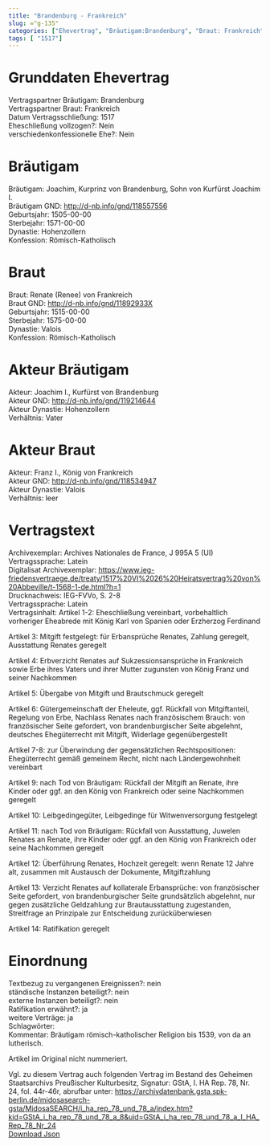 ```yaml
---
title: "Brandenburg - Frankreich"
slug: ="g-135"
categories: ["Ehevertrag", "Bräutigam:Brandenburg", "Braut: Frankreich", "Eheschließung vollzogen?:Nein", "verschiedenkonfessionelle Ehe?:Nein", "Dynastie Bräutigam:Hohenzollern", "Akteur Bräutigam:Joachim I., Kurfürst von Brandenburg", "Akteur Braut:Franz I., König von Frankreich", "Textbezug?:nein", "Ständisch?:nein", "Ratifikation?:ja", "Sonstiges?:ja", "Bräutigam:Brandenburg", "Braut: Frankreich"]
tags: [ "1517"]
---
```

<!--more-->

# Grunddaten Ehevertrag

Vertragspartner Bräutigam: Brandenburg<br>
Vertragspartner Braut: Frankreich<br>
Datum Vertragsschließung: 1517<br>
Eheschließung vollzogen?: Nein<br>
verschiedenkonfessionelle Ehe?: Nein<br>
# Bräutigam

Bräutigam: Joachim, Kurprinz von Brandenburg, Sohn von Kurfürst  Joachim I.<br>
Bräutigam GND: http://d-nb.info/gnd/118557556<br>
Geburtsjahr: 1505-00-00<br>
Sterbejahr: 1571-00-00<br>
Dynastie: Hohenzollern<br>
Konfession: Römisch-Katholisch<br>
# Braut

Braut: Renate (Renee) von Frankreich<br>
Braut GND: http://d-nb.info/gnd/11892933X<br>
Geburtsjahr: 1515-00-00<br>
Sterbejahr: 1575-00-00<br>
Dynastie: Valois<br>
Konfession: Römisch-Katholisch<br>
# Akteur Bräutigam

Akteur: Joachim I., Kurfürst von Brandenburg<br>
Akteur GND: http://d-nb.info/gnd/119214644<br>
Akteur Dynastie: Hohenzollern<br>
Verhältnis: Vater<br>
# Akteur Braut

Akteur: Franz I., König von Frankreich<br>
Akteur GND: http://d-nb.info/gnd/118534947<br>
Akteur Dynastie: Valois<br>
Verhältnis: leer<br>
# Vertragstext

Archivexemplar: Archives Nationales de France, J 995A 5 (UI)<br>
Vertragssprache: Latein<br>
Digitalisat Archivexemplar: https://www.ieg-friedensvertraege.de/treaty/1517%20VI%2026%20Heiratsvertrag%20von%20Abbeville/t-1568-1-de.html?h=1<br>
Drucknachweis: IEG-FVVo, S. 2-8<br>
Vertragssprache: Latein<br>
Vertragsinhalt: Artikel 1-2: Eheschließung vereinbart, vorbehaltlich vorheriger Eheabrede mit König Karl von Spanien oder Erzherzog Ferdinand 

Artikel 3: Mitgift festgelegt: für Erbansprüche Renates, Zahlung geregelt, Ausstattung Renates geregelt

Artikel 4: Erbverzicht Renates auf Sukzessionsansprüche in Frankreich sowie Erbe ihres Vaters und ihrer Mutter zugunsten von König Franz und seiner Nachkommen 

Artikel 5: Übergabe von Mitgift und Brautschmuck geregelt 

Artikel 6: Gütergemeinschaft der Eheleute, ggf. Rückfall von Mitgiftanteil, Regelung von Erbe, Nachlass Renates nach französischem Brauch: von französischer Seite gefordert, von brandenburgischer Seite abgelehnt, deutsches Ehegüterrecht mit Mitgift, Widerlage gegenübergestellt 

Artikel 7-8: zur Überwindung der gegensätzlichen Rechtspositionen: Ehegüterrecht gemäß gemeinem Recht, nicht nach Ländergewohnheit vereinbart 

Artikel 9: nach Tod von Bräutigam: Rückfall der Mitgift an Renate, ihre Kinder oder ggf. an den König von Frankreich oder seine Nachkommen geregelt 

Artikel 10: Leibgedingegüter, Leibgedinge für Witwenversorgung festgelegt

Artikel 11:  nach Tod von Bräutigam: Rückfall von Ausstattung, Juwelen Renates an Renate, ihre Kinder oder ggf. an den König von Frankreich oder seine Nachkommen geregelt 

Artikel 12: Überführung Renates, Hochzeit geregelt: wenn Renate 12 Jahre alt, zusammen mit Austausch der Dokumente, Mitgiftzahlung 

Artikel 13: Verzicht Renates auf kollaterale Erbansprüche: von französischer Seite gefordert, von brandenburgischer Seite grundsätzlich abgelehnt, nur gegen zusätzliche Geldzahlung zur Brautausstattung zugestanden, Streitfrage an Prinzipale zur Entscheidung zurücküberwiesen 

Artikel 14: Ratifikation geregelt
<br>
# Einordnung

Textbezug zu vergangenen Ereignissen?: nein<br>
ständische Instanzen beteiligt?: nein<br>
externe Instanzen beteiligt?: nein<br>
Ratifikation erwähnt?: ja<br>
weitere Verträge: ja<br>
Schlagwörter: <br>
Kommentar: Bräutigam römisch-katholischer Religion bis 1539, von da an lutherisch.

Artikel im Original nicht nummeriert.

Vgl. zu diesem Vertrag auch folgenden Vertrag im Bestand des Geheimen Staatsarchivs Preußischer Kulturbesitz, Signatur: GStA, I. HA Rep. 78, Nr. 24, fol. 44r-46r, abrufbar unter: https://archivdatenbank.gsta.spk-berlin.de/midosasearch-gsta/MidosaSEARCH/i_ha_rep_78_und_78_a/index.htm?kid=GStA_i_ha_rep_78_und_78_a_8&uid=GStA_i_ha_rep_78_und_78_a_I_HA_Rep_78_Nr_24<br>
[Download Json](/vertraege/vertrag-135.json)